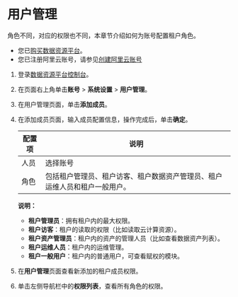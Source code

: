 # 用户管理

角色不同，对应的权限也不同，本章节介绍如何为账号配置租户角色。

-   您已[购买数据资源平台](https://common-buy.aliyun.com/?commodityCode=drp_basic_public_cn#/buy)。
-   您已注册阿里云账号，请参见[创建阿里云账号](/cn.zh-CN/快速入门/创建阿里云账号.md)

1.  登录[数据资源平台控制台](https://dataq.console.aliyun.com)。

2.  在页面右上角单击**账号** \> **系统设置** \> **用户管理**。

3.  在用户管理页面，单击**添加成员**。

4.  在添加成员页面，输入成员配置信息，操作完成后，单击**确定**。

    |配置项|说明|
    |---|--|
    |人员|选择账号|
    |角色|包括租户管理员、租户访客、租户数据资产管理员、租户运维人员和租户一般用户。|

    **说明：**

    -   **租户管理员**：拥有租户内的最大权限。
    -   **租户访客**：租户的读取的权限（比如读取云计算资源）。
    -   **租户资产管理员**：租户内的资产的管理人员（比如查看数据资产列表）。
    -   **租户运维人员**：租户内的运维管理。
    -   **租户一般用户**：租户内的普通用户，可查看赋权的模块。
5.  在**用户管理**页面查看新添加的租户成员权限。

6.  单击左侧导航栏中的**权限列表**，查看所有角色的权限。


